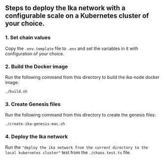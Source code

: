 ## Steps to deploy the Ika network with a configurable scale on a Kubernetes cluster of your choice.

### 1. Set chain values
Copy the `.env.template` file to `.env` and set the variables in it with configuration of your choice.

### 2. Build the Docker image
Run the following command from this directory to build the ika-node docker image:
```bash
./build.sh
```

### 3. Create Genesis files
Run the following command from this directory to create the genesis files:
```bash
./create-ika-genesis-mac.sh
```

### 4. Deploy the Ika network
Run the `"deploy the ika network from the current directory to the local kubernetes cluster"` test from the 
`./chaos.test.ts` file.

